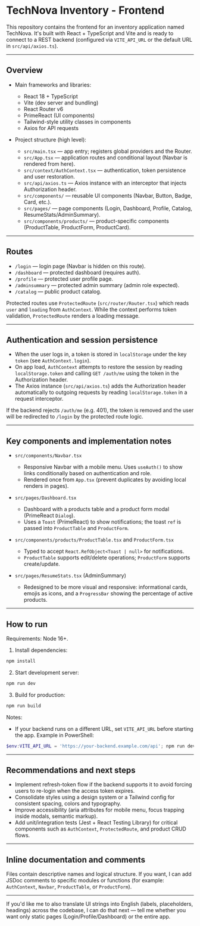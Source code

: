# TechNova Inventory - Frontend

This repository contains the frontend for an inventory application named TechNova. It's built with React + TypeScript and Vite and is ready to connect to a REST backend (configured via `VITE_API_URL` or the default URL in `src/api/axios.ts`).

---

## Overview

- Main frameworks and libraries:
  - React 18 + TypeScript
  - Vite (dev server and bundling)
  - React Router v6
  - PrimeReact (UI components)
  - Tailwind-style utility classes in components
  - Axios for API requests

- Project structure (high level):
  - `src/main.tsx` — app entry; registers global providers and the Router.
  - `src/App.tsx` — application routes and conditional layout (Navbar is rendered from here).
  - `src/context/AuthContext.tsx` — authentication, token persistence and user restoration.
  - `src/api/axios.ts` — Axios instance with an interceptor that injects Authorization header.
  - `src/components/` — reusable UI components (Navbar, Button, Badge, Card, etc.).
  - `src/pages/` — page components (Login, Dashboard, Profile, Catalog, ResumeStats/AdminSummary).
  - `src/components/products/` — product-specific components (ProductTable, ProductForm, ProductCard).

---

## Routes

- `/login` — login page (Navbar is hidden on this route).
- `/dashboard` — protected dashboard (requires auth).
- `/profile` — protected user profile page.
- `/adminsummary` — protected admin summary (admin role expected).
- `/catalog` — public product catalog.

Protected routes use `ProtectedRoute` (`src/router/Router.tsx`) which reads `user` and `loading` from `AuthContext`. While the context performs token validation, `ProtectedRoute` renders a loading message.

---

## Authentication and session persistence

- When the user logs in, a token is stored in `localStorage` under the key `token` (see `AuthContext.login`).
- On app load, `AuthContext` attempts to restore the session by reading `localStorage.token` and calling `GET /auth/me` using the token in the Authorization header.
- The Axios instance (`src/api/axios.ts`) adds the Authorization header automatically to outgoing requests by reading `localStorage.token` in a request interceptor.

If the backend rejects `/auth/me` (e.g. 401), the token is removed and the user will be redirected to `/login` by the protected route logic.

---

## Key components and implementation notes

- `src/components/Navbar.tsx`
  - Responsive Navbar with a mobile menu. Uses `useAuth()` to show links conditionally based on authentication and role.
  - Rendered once from `App.tsx` (prevent duplicates by avoiding local renders in pages).

- `src/pages/Dashboard.tsx`
  - Dashboard with a products table and a product form modal (PrimeReact `Dialog`).
  - Uses a `Toast` (PrimeReact) to show notifications; the toast `ref` is passed into `ProductTable` and `ProductForm`.

- `src/components/products/ProductTable.tsx` and `ProductForm.tsx`
  - Typed to accept `React.RefObject<Toast | null>` for notifications.
  - `ProductTable` supports edit/delete operations; `ProductForm` supports create/update.

- `src/pages/ResumeStats.tsx` (AdminSummary)
  - Redesigned to be more visual and responsive: informational cards, emojis as icons, and a `ProgressBar` showing the percentage of active products.

---

## How to run

Requirements: Node 16+.

1. Install dependencies:

```powershell
npm install
```

2. Start development server:

```powershell
npm run dev
```

3. Build for production:

```powershell
npm run build
```

Notes:
- If your backend runs on a different URL, set `VITE_API_URL` before starting the app. Example in PowerShell:

```powershell
$env:VITE_API_URL = 'https://your-backend.example.com/api'; npm run dev
```

---

## Recommendations and next steps

- Implement refresh-token flow if the backend supports it to avoid forcing users to re-login when the access token expires.
- Consolidate styles using a design system or a Tailwind config for consistent spacing, colors and typography.
- Improve accessibility (aria attributes for mobile menu, focus trapping inside modals, semantic markup).
- Add unit/integration tests (Jest + React Testing Library) for critical components such as `AuthContext`, `ProtectedRoute`, and product CRUD flows.

---

## Inline documentation and comments

Files contain descriptive names and logical structure. If you want, I can add JSDoc comments to specific modules or functions (for example: `AuthContext`, `Navbar`, `ProductTable`, or `ProductForm`).

---

If you'd like me to also translate UI strings into English (labels, placeholders, headings) across the codebase, I can do that next — tell me whether you want only static pages (Login/Profile/Dashboard) or the entire app.
